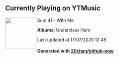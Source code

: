 ## Currently Playing on YTMusic

[<img align="left" width="100" src="https://lh3.googleusercontent.com/vuQfCfC6ryZoBEpCwblUwWDeGENKKllTIQtRU6GRRXaDIIbF0EPEM4IRQr4TVUTzssv2Vph7RIYNoOfgpw">](https://music.youtube.com/channel/UCcMcUoDPCQhtONMyuKJs-dg)

Sum 41 - With Me

**Albums**: Underclass Hero

Last updated at 17/07/2020 12:48

#### Generated with [20chan/github-now](https://github.com/20chan/github-now)


<!--
**20chan/20chan** is a ✨ _special_ ✨ repository because its `README.md` (this file) appears on your GitHub profile.

Here are some ideas to get you started:

- 🔭 I’m currently working on ...
- 🌱 I’m currently learning ...
- 👯 I’m looking to collaborate on ...
- 🤔 I’m looking for help with ...
- 💬 Ask me about ...
- 📫 How to reach me: ...
- 😄 Pronouns: ...
- ⚡ Fun fact: ...
-->
